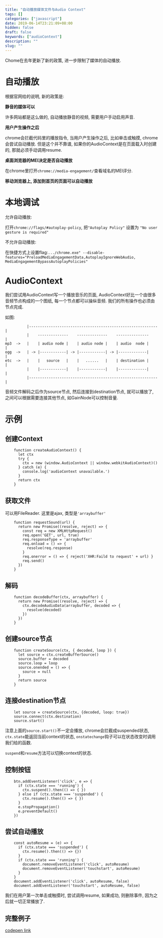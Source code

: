 ```yaml
---
title: "自动播放媒体文件与Audio Context"
tags: []
categories: ["javascript"]
date: 2019-06-14T23:21:09+08:00
hidden: false
draft: false
keywords: ["audioContext"]
description: ""
slug: ""
---
```


Chome在去年更新了新的政策, 进一步限制了媒体的自动播放.

# 自动播放

根据官网给的说明, 新的政策是:

**静音的媒体可以**

许多网站都是这么做的, 自动播放静音的视频, 需要用户手动启用声音.

**用户产生操作之后**

chrome会拦截代码里的播放指令, 当用户产生操作之后, 比如单击或触摸, chrome会尝试自动播放. 但是这个并不靠谱, 如果你的AudioContext是在页面载入时创建的, 那就必须手动调用resume.

**桌面浏览器的MEI决定是否自动播放**

在chrome里打开`chrome://media-engagement/`查看域名的MEI评分.

**移动浏览器上, 添加到首页的页面可以自动播放**

# 本地调试

允许自动播放:

打开`chrome://flags/#autoplay-policy`, 把`"Autoplay Policy"` 设置为 `"No user gesture is required"`

不允许自动播放:

在快捷方式上设置flag:`.../chrome.exe" --disable-features="PreloadMediaEngagementData,AutoplayIgnoreWebAudio, MediaEngagementBypassAutoplayPolicies"`

# AudioContext

我们尝试用AudioContext写一个播放音乐的页面, AudioContext好比一个由很多音频节点构成的一个图纸, 每一个节点都可以操纵音频.
我们的所有操作也必须由节点完成.

如图:

```
          |-----------------------------------------------------------|
          |    --------------    --------------    ---------------    |
mp3  ->   |    | audio node |    | audio node |    | audio  node |    |
ogg  ->   | -> |------------| -> |------------| -> |-------------|    |
etc  ->   |    |   source   |    |   ......   |    | destination |    |
          |    |------------|    |------------|    |-------------|    |
          |-----------------------------------------------------------|
```

音频文件解码之后作为source节点, 然后连接到destination节点, 就可以播放了, 之间可以根据需要连接其他节点, 如GainNode可以控制音量.

# 示例

## 创建Context

```
    function createAudioContext() {
      let ctx
      try {
        ctx = new (window.AudioContext || window.webkitAudioContext)()
      } catch (e) {
        console.log('audioContext unavailable.')
      }
      return ctx
    }
```

## 获取文件

可以用FileReader. 这里是ajax, 类型是`'arraybuffer'`

```
    function requestSound(url) {
      return new Promise((resolve, reject) => {
        const req = new XMLHttpRequest()
        req.open('GET', url, true)
        req.responseType = 'arraybuffer'
        req.onload = () => {
          resolve(req.response)
        }
        req.onerror = () => { reject('XHR:Faild to request' + url) }
        req.send()
      })
    }
```

## 解码

```
    function decodeBuffer(ctx, arraybuffer) {
      return new Promise((resolve, reject) => {
        ctx.decodeAudioData(arraybuffer, decoded => {
          resolve(decoded)
        })
      })
    }
```

## 创建source节点

```
    function createSource(ctx, { decoded, loop }) {
      let source = ctx.createBufferSource()
      source.buffer = decoded
      source.loop = loop
      source.onended = () => {
        source = null
      }
      return source
    }
```

## 连接destination节点

```
    let source = createSource(ctx, {decoded, loop: true})
    source.connect(ctx.destination)
    source.start()
```

注意上面的`source.start()`不一定会播放, chrome会拦截成suspended状态, `ctx.state`能返回当前context的状态,
`onstatechange`钩子可以在状态改变时调用我们给的函数.

`suspend`和`resume`方法可以切换context的状态.

## 控制按钮

```
    btn.addEventListener('click', e => {
      if (ctx.state === 'running') {
        ctx.suspend().then(() => { })
      } else if (ctx.state === 'suspended') {
        ctx.resume().then(() => { })
      }
      e.stopPropagation()
      e.preventDefault()
    })
```

## 尝试自动播放

```
    const autoResume = (e) => {
      if (ctx.state === 'suspended') {
        ctx.resume().then(() => {})
      }
      if (ctx.state === 'running') {
        document.removeEventListener('click', autoResume)
        document.removeEventListener('touchstart', autoResume)
      }
    }
    document.addEventListener('click', autoResume, false)
    document.addEventListener('touchstart', autoResume, false)
```

我们在用户第一次单击或触摸时, 尝试调用resume, 如果成功, 则删除事件, 因为之后就一切正常播放了.

## 完整例子

[codepen link](https://codepen.io/jacobsun/pen/xoZwpz?editors=0010)
